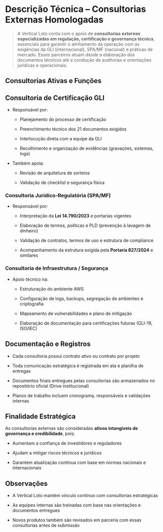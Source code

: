 # **Descrição Técnica – Consultorias Externas Homologadas**

> A Vertical Loto conta com o apoio de **consultorias externas especializadas em regulação, certificação e governança técnica**, essenciais para garantir o alinhamento da operação com as exigências da GLI (internacional), SPA/MF (nacional) e práticas de mercado. Esses parceiros atuam desde a elaboração dos documentos técnicos até a condução de auditorias e orientações jurídicas e operacionais.

## **Consultorias Ativas e Funções**

## **Consultoria de Certificação GLI**

- Responsável por:

  - Planejamento do processo de certificação

  - Preenchimento técnico dos 21 documentos exigidos

  - Interlocução direta com a equipe da GLI

  - Recolhimento e organização de evidências (gravações, sistemas, logs)

- Também apoia:

  - Revisão de arquitetura de sorteios

  - Validação de checklist e segurança física

### **Consultoria Jurídico-Regulatória (SPA/MF)**

- Responsável por:

  - Interpretação da **Lei 14.790/2023** e portarias vigentes

  - Elaboração de termos, políticas e PLD (prevenção à lavagem de dinheiro)

  - Validação de contratos, termos de uso e estrutura de compliance

  - Acompanhamento da estrutura exigida pela **Portaria 827/2024** e similares

### **Consultoria de Infraestrutura / Segurança**

- Apoio técnico na:

  - Estruturação do ambiente AWS

  - Configuração de logs, backups, segregação de ambientes e criptografia

  - Mapeamento de vulnerabilidades e plano de mitigação

  - Elaboração de documentação para certificações futuras (GLI-19, ISO/IEC)

## **Documentação e Registros**

- Cada consultoria possui contrato ativo ou contrato por projeto

- Toda comunicação estratégica é registrada em ata e planilha de entregas

- Documentos finais entregues pelas consultorias são armazenados no repositório oficial (Drive institucional)

- Planos de trabalho incluem cronograma, responsáveis e validações internas

## **Finalidade Estratégica**

As consultorias externas são consideradas **ativos intangíveis de governança e credibilidade**, pois:

- Aumentam a confiança de investidores e reguladores

- Ajudam a mitigar riscos técnicos e jurídicos

- Garantem atualização contínua com base em normas nacionais e internacionais

## **Observações**

- A Vertical Loto mantém vínculo contínuo com consultorias estratégicas

- As equipes internas são treinadas com base nas orientações e documentos entregues

- Novos produtos também são revisados em parceria com essas consultorias antes de submissão

